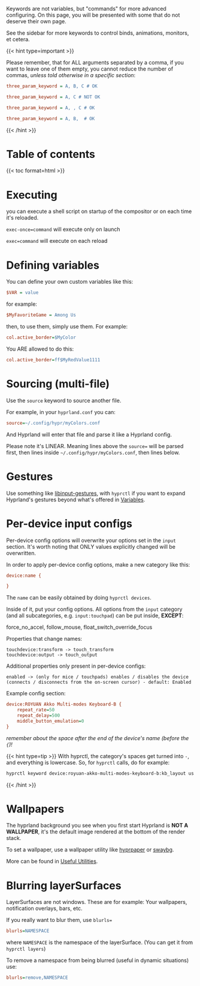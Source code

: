 Keywords are not variables, but "commands" for more advanced configuring. On this
page, you will be presented with some that do not deserve their own page.

See the sidebar for more keywords to control binds, animations, monitors, et cetera.

{{< hint type=important >}}

Please remember, that for ALL arguments separated by a comma, if you want to
leave one of them empty, you cannot reduce the number of commas, _unless told
otherwise in a specific section_:

```ini
three_param_keyword = A, B, C # OK

three_param_keyword = A, C # NOT OK

three_param_keyword = A, , C # OK

three_param_keyword = A, B,  # OK
```

{{< /hint >}}

# Table of contents

{{< toc format=html >}}

# Executing

you can execute a shell script on startup of the compositor or on each time it's
reloaded.

`exec-once=command` will execute only on launch

`exec=command` will execute on each reload

# Defining variables

You can define your own custom variables like this:

```ini
$VAR = value
```

for example:

```ini
$MyFavoriteGame = Among Us
```

then, to use them, simply use them. For example:

```ini
col.active_border=$MyColor
```

You ARE allowed to do this:

```ini
col.active_border=ff$MyRedValue1111
```

# Sourcing (multi-file)

Use the `source` keyword to source another file.

For example, in your `hyprland.conf` you can:

```ini
source=~/.config/hypr/myColors.conf
```

And Hyprland will enter that file and parse it like a Hyprland config.

Please note it's LINEAR. Meaning lines above the `source=` will be parsed first,
then lines inside `~/.config/hypr/myColors.conf`, then lines below.

# Gestures

Use something like
[libinput-gestures](https://github.com/bulletmark/libinput-gestures), with
`hyprctl` if you want to expand Hyprland's gestures beyond what's offered in
[Variables](../Variables).

# Per-device input configs

Per-device config options will overwrite your options set in the `input`
section. It's worth noting that ONLY values explicitly changed will be
overwritten.

In order to apply per-device config options, make a new category like this:

```ini
device:name {

}
```

The `name` can be easily obtained by doing `hyprctl devices`.

Inside of it, put your config options. All options from the `input` category
(and all subcategories, e.g. `input:touchpad`) can be put inside, **EXCEPT**:

force_no_accel, follow_mouse, float_switch_override_focus

Properties that change names:

```plain
touchdevice:transform -> touch_transform
touchdevice:output -> touch_output
```

Additional properties only present in per-device configs:
```plain
enabled -> (only for mice / touchpads) enables / disables the device (connects / disconnects from the on-screen cursor) - default: Enabled
```

Example config section:

```ini
device:ROYUAN Akko Multi-modes Keyboard-B {
    repeat_rate=50
    repeat_delay=500
    middle_button_emulation=0
}
```

_remember about the space after the end of the device's name (before the `{`)!_

{{< hint type=tip >}}
With hyprctl, the category's spaces get turned into `-`, and everything is
lowercase. So, for `hyprctl` calls, do for example:

```sh
hyprctl keyword device:royuan-akko-multi-modes-keyboard-b:kb_layout us
```

{{< /hint >}}

# Wallpapers

The hyprland background you see when you first start Hyprland is **NOT A
WALLPAPER**, it's the default image rendered at the bottom of the render stack.

To set a wallpaper, use a wallpaper utility like
[hyprpaper](https://github.com/hyprwm/hyprpaper) or [swaybg](https://github.com/swaywm/swaybg). 

More can be found in [Useful Utilities](<../Useful Utilities/_index.md>).

# Blurring layerSurfaces

LayerSurfaces are not windows. These are for example: Your wallpapers,
notification overlays, bars, etc.

If you really want to blur them, use `blurls=`

```ini
blurls=NAMESPACE
```

where `NAMESPACE` is the namespace of the layerSurface. (You can get it from
`hyprctl layers`)

To remove a namespace from being blurred (useful in dynamic situations) use:

```ini
blurls=remove,NAMESPACE
```
